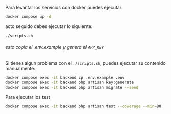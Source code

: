 Para levantar los servicios con docker puedes ejecutar:

```sh
docker compose up -d
```

acto seguido debes ejecutar lo siguiente:

```sh
./scripts.sh
```

###### esto copia el .env.example y genera el `APP_KEY`

Si tienes algun problema con el `./scripts.sh`, puedes ejecutar su contenido manualmente:

```sh
docker compose exec -it backend cp .env.example .env
docker compose exec -it backend php artisan key:generate
docker compose exec -it backend php artisan migrate --seed
```

Para ejecutar los test

```sh
docker compose exec -it backend php artisan test --coverage --min=80
```